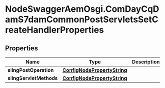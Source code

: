 # NodeSwaggerAemOsgi.ComDayCqDamS7damCommonPostServletsSetCreateHandlerProperties

## Properties
Name | Type | Description | Notes
------------ | ------------- | ------------- | -------------
**slingPostOperation** | [**ConfigNodePropertyString**](ConfigNodePropertyString.md) |  | [optional] 
**slingServletMethods** | [**ConfigNodePropertyString**](ConfigNodePropertyString.md) |  | [optional] 


